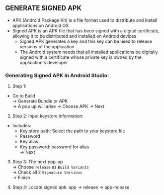 ## GENERATE SIGNED APK

- APK (Android Package Kit) is a file format used to distribute and install applications on Android OS
- Signed APK is an APK file that has been signed with a digital certificate, allowing it to be distributed and 
installed on Android devices
  - Signed APK generates a key and this key can be used to release versions of the application
  - The Android system needs that all installed applications be digitally signed with a certificate whose 
    private key is owned by the application's developer

### Generating Signed APK in Android Studio:
1. Step 1: 
- Go to Build  
-> Generate Bundle or APK  
-> A pop up will arise -> Choose APK -> Next

2. Step 2: Input keystore information:
- Includes:
  - Key store path: Select the path to your keystore file
  - Password
  - Key alias
  - Key password: password for alias  
-> Next
  
3. Step 3: The next pop-up  
-> Choose `release` as `Build Variants`  
-> Check all 2 `Signature Versions`  
-> Finish  

4. Step 4: Locate signed apk: app -> release -> app-release